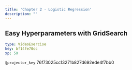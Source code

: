 ```yaml
---
title: 'Chapter 2 - Logistic Regression'
description: ""
---
```


## Easy Hyperparameters with GridSearch

```yaml
type: VideoExercise
key: bf14fe70cc
xp: 50
```

`@projector_key`
76f73025cc13271b827d692ede4f7bb0
